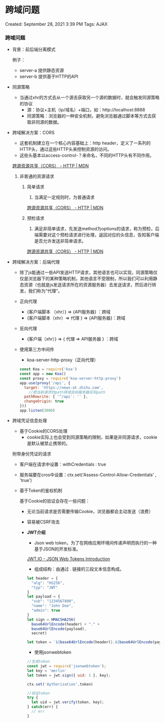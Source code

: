 # 跨域问题

Created: September 28, 2021 3:39 PM
Tags: AJAX

### 跨域问题

- 背景：前后端分离模式
    
    例子：
    
    - server-a 提供静态资源
    - server-b 提供基于HTTP的API
- 同源策略
    - 当通过xhr的方式去从一个源去获取另一个源的数据时，就会触发同源策略的协议
        - 源：协议+主机（ip/域名）+端口，如：http://localhost:8888
        - 同源策略：浏览器的一种安全机制，避免浏览器通过脚本等方式去获取非同源的数据。
- 跨域解决方案：CORS
    - 这套机制建立在一个核心内容基础上：http header，定义了一系列的HTTP头，通过这些HTTP头来控制资源的访问。
    - 这些头基本以access-control-？来命名，不同的HTTP头有不同作用。
    
    [跨源资源共享（CORS） - HTTP | MDN](https://developer.mozilla.org/zh-CN/docs/Web/HTTP/CORS)
    
    1. 非普通的资源请求
        1. 简单请求
            1. 当满足一定规则时，为普通请求
            
            [跨源资源共享（CORS） - HTTP | MDN](https://developer.mozilla.org/zh-CN/docs/Web/HTTP/CORS#%E7%AE%80%E5%8D%95%E8%AF%B7%E6%B1%82)
            
        2. 预检请求
            1. 满足非简单请求，先发送method为options的请求，称为预检，后端需要对这个预检请求进行处理，返回对应的头信息，告知客户端是否允许发送非简单请求。
            
            [跨源资源共享（CORS） - HTTP | MDN](https://developer.mozilla.org/zh-CN/docs/Web/HTTP/CORS#%E9%A2%84%E6%A3%80%E8%AF%B7%E6%B1%82)
            
- 跨域解决方案：后端代理
    - 除了js能通过一些API发送HTTP请求，其他语言也可以实现，同源策略仅仅是浏览器下的某种策略机制，其他语言不受限制，所以我们可以利用静态资源（也就是js发送请求所在的资源服务器）去发送请求，然后进行转发，我们称为“代理”。
    - 正向代理
        - {客户端脚本 （xhr）} ⇒ {API服务器} ：跨域
        - {客户端脚本（xhr）⇒ 代理 } ⇒ {API服务器}：跨域
    - 反向代理
        - {客户端（xhr）} ⇒ { 代理 ⇒ API服务器 } ：跨域
    - 使用第三方中间件
        - koa-server-http-proxy（正向代理）
        
        ```jsx
        const Koa = require('koa')
        const app = new Koa()
        const proxy = require('koa-server-http-proxy')
        app.use(proxy('/api', {
          target: 'https://news-at.zhihu.com',
        	//把当前请求的path转成目标服务器实际path
          pathRewrite: { '^/api': '' },
          changeOrigin: true
        })) 
        app.listen(3000)
        ```
        
- 跨域凭证信息处理
    - 基于Cookie的CORS处理
        - cookie实际上也会受到同源策略的限制，如果是非同源请求，cookie是默认被禁止携带的。
    
    附带身份凭证的请求
    
    - 客户端在请求中设置：withCredentials : true
    - 服务端要在cros中设置：ctx.set('Assess-Control-Allow-Credentials' , 'true')
    - 基于Token的鉴权机制
        
        基于Cookie的验证会存在一些问题：
        
        - 无论当前请求是否需要传输Cookie，浏览器都会主动发送（浪费）
        - 容易被CSRF攻击
        - **JWT介绍**
            - Json web token，为了在网络应用环境间传递声明而执行的一种基于JSON的开发标准。
            
            [JWT.IO - JSON Web Tokens Introduction](https://jwt.io/introduction/)
            
            - 组成结构：由通过 . 链接的三段文本信息构成。
            
            ```jsx
            let header = {
              "alg": "HS256",
              "typ": "JWT"
            }
            let payload = {
              "sub": "1234567890",
              "name": "John Doe",
              "admin": true
            }
            let sign = HMACSHA256(
              base64UrlEncode(header) + "." +
              base64UrlEncode(payload),
              secret)
            
            let token = `${base64UrlEncode(header)}.${base64UrlEncode(payload)}.${sign}`;
            ```
            
            - 使用jsonwebtoken
            
            ```jsx
            //生成token
            const jwt = require('jsonwebtoken');
            let key = 'merlin'
            let token = jwt.sign({ uid: 1 }, key);
            
            ctx.set('Aythorization',token)
            
            //验证token
            try {
              let uid = jwt.verify(token, key);
            } catch(err) {
              // err
            }
            ```